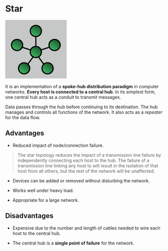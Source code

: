 # Star

![](2021-07-18-14-42-34.png)

It is an implementation of a **spoke-hub distribution paradigm** in computer networks. **Every host is connected to a central hub**. In its simplest form, one central hub acts as a conduit to transmit messages.

Data passes through the hub before continuing to its destination. The hub manages and controls all functions of the network. It also acts as a *repeater* for the data flow.

## Advantages

* Reduced impact of node/connection failure.

> The star topology reduces the impact of a transmission line failure by independently connecting each host to the hub. The failure of a transmission line linking any host to will result in the isolation of that host from all others, but the rest of the network will be unaffected.

* Devices can be added or removed without disturbing the network.

* Works well under heavy load.

* Appropriate for a large network.

## Disadvantages

* Expensive due to the number and length of cables needed to wire each host to the central hub.

* The central hub is a **single point of failure** for the network.
